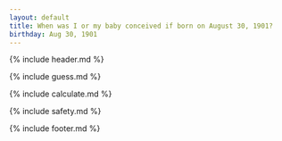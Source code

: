 ```yaml
---
layout: default
title: When was I or my baby conceived if born on August 30, 1901?
birthday: Aug 30, 1901
---
```


{% include header.md %}

{% include guess.md %}

{% include calculate.md %}

{% include safety.md %}

{% include footer.md %}



